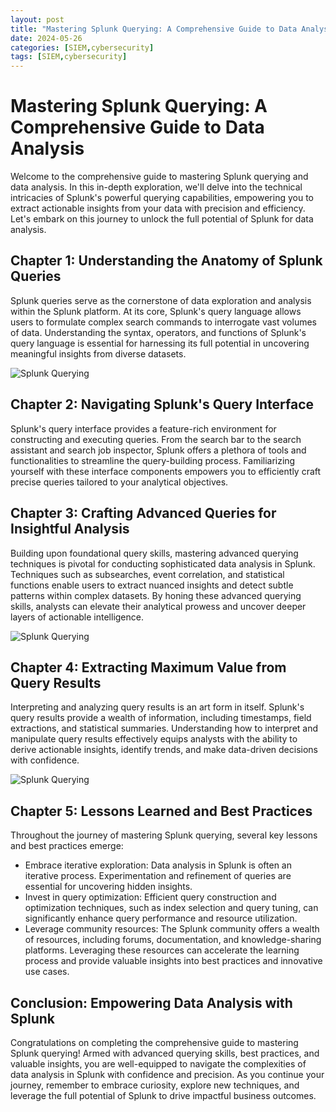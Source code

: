 ```yaml
---
layout: post
title: "Mastering Splunk Querying: A Comprehensive Guide to Data Analysis"
date: 2024-05-26
categories: [SIEM,cybersecurity]
tags: [SIEM,cybersecurity]
---
```




# Mastering Splunk Querying: A Comprehensive Guide to Data Analysis

Welcome to the comprehensive guide to mastering Splunk querying and data analysis. In this in-depth exploration, we'll delve into the technical intricacies of Splunk's powerful querying capabilities, empowering you to extract actionable insights from your data with precision and efficiency. Let's embark on this journey to unlock the full potential of Splunk for data analysis.

## Chapter 1: Understanding the Anatomy of Splunk Queries

Splunk queries serve as the cornerstone of data exploration and analysis within the Splunk platform. At its core, Splunk's query language allows users to formulate complex search commands to interrogate vast volumes of data. Understanding the syntax, operators, and functions of Splunk's query language is essential for harnessing its full potential in uncovering meaningful insights from diverse datasets.


![Splunk Querying](https://i.imgur.com/mxEcanP.jpg)



## Chapter 2: Navigating Splunk's Query Interface

Splunk's query interface provides a feature-rich environment for constructing and executing queries. From the search bar to the search assistant and search job inspector, Splunk offers a plethora of tools and functionalities to streamline the query-building process. Familiarizing yourself with these interface components empowers you to efficiently craft precise queries tailored to your analytical objectives.

## Chapter 3: Crafting Advanced Queries for Insightful Analysis

Building upon foundational query skills, mastering advanced querying techniques is pivotal for conducting sophisticated data analysis in Splunk. Techniques such as subsearches, event correlation, and statistical functions enable users to extract nuanced insights and detect subtle patterns within complex datasets. By honing these advanced querying skills, analysts can elevate their analytical prowess and uncover deeper layers of actionable intelligence.


![Splunk Querying](https://i.imgur.com/0fsNTld.jpg)


## Chapter 4: Extracting Maximum Value from Query Results

Interpreting and analyzing query results is an art form in itself. Splunk's query results provide a wealth of information, including timestamps, field extractions, and statistical summaries. Understanding how to interpret and manipulate query results effectively equips analysts with the ability to derive actionable insights, identify trends, and make data-driven decisions with confidence.


![Splunk Querying](https://i.imgur.com/vR32RPy.jpg)



## Chapter 5: Lessons Learned and Best Practices

Throughout the journey of mastering Splunk querying, several key lessons and best practices emerge:

- Embrace iterative exploration: Data analysis in Splunk is often an iterative process. Experimentation and refinement of queries are essential for uncovering hidden insights.
- Invest in query optimization: Efficient query construction and optimization techniques, such as index selection and query tuning, can significantly enhance query performance and resource utilization.
- Leverage community resources: The Splunk community offers a wealth of resources, including forums, documentation, and knowledge-sharing platforms. Leveraging these resources can accelerate the learning process and provide valuable insights into best practices and innovative use cases.

## Conclusion: Empowering Data Analysis with Splunk

Congratulations on completing the comprehensive guide to mastering Splunk querying! Armed with advanced querying skills, best practices, and valuable insights, you are well-equipped to navigate the complexities of data analysis in Splunk with confidence and precision. As you continue your journey, remember to embrace curiosity, explore new techniques, and leverage the full potential of Splunk to drive impactful business outcomes.

